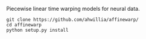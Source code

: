 Piecewise linear time warping models for neural data.

```
git clone https://github.com/ahwillia/affinewarp/
cd affinewarp
python setup.py install
```
